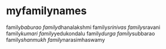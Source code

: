 # myfamilynames
family*baburao
family*dhanalakshmi
family*srinivas
family*sravani
family*kumari
family*yedukondalu
family*durga
family*subbarao
family*shanmukh
family*narasimhaswamy
